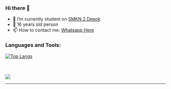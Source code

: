 ### Hi there 👋
- 🔭 I’m currently student on <a href="https://smkn2depoksleman.sch.id/wp/">SMKN 2 Depok</a>
- 👨 16 years old person 
- 📫 How to contact me: <a href="https://wa.me/6281325184866">Whatsapp Here</a>


### Languages and Tools:

[![Top Langs](https://github-readme-stats.vercel.app/api/top-langs/?username=ichsanputr)](https://github.com/anuraghazra/github-readme-stats)

<br />
<br />
<a href="https://hits.seeyoufarm.com"><img src="https://hits.seeyoufarm.com/api/count/incr/badge.svg?url=https%3A%2F%2Fgithub.com%2Fichsanputr&count_bg=%2300BCD5&title_bg=%23555555&icon=github.svg&icon_color=%23FFFFFF&title=visitor&edge_flat=false"/></a>

---
<!--
**ichsanputr/ichsanputr** is a ✨ _special_ ✨ repository because its `README.md` (this file) appears on your GitHub profile.

Here are some ideas to get you started:

- 🔭 I’m currently studets on SMKN 2 Depok
- 🌱 I’m currently learning Golang
- 🤔 I’m looking for help with simple coding with GO
- 💬 Ask me about Golang
- 📫 How to reach me: @sandxdpho
- 😄 Pronouns: Hi! Iam Ichsan, I'm still a student, and interested with Golang
